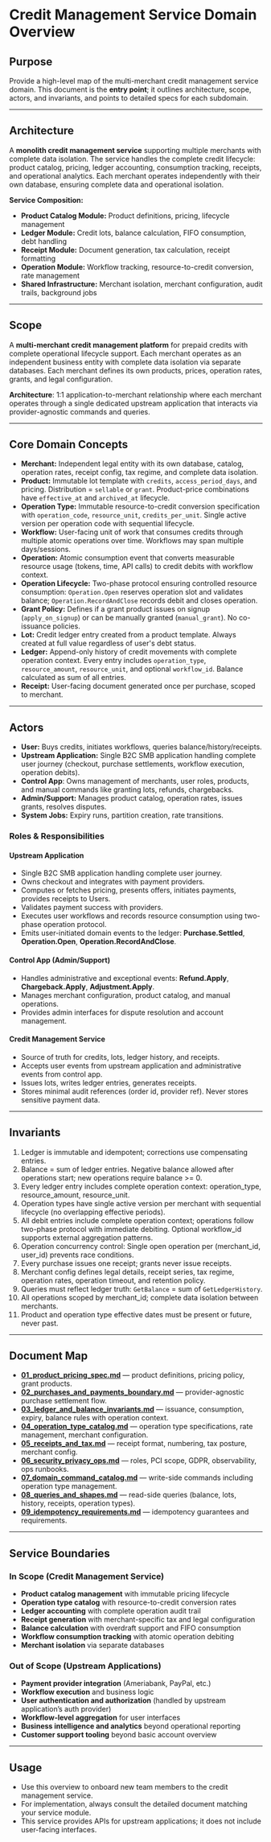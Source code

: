 # Credit Management Service Domain Overview

## Purpose
Provide a high-level map of the multi-merchant credit management service domain. This document is the **entry point**; it outlines architecture, scope, actors, and invariants, and points to detailed specs for each subdomain.

---

## Architecture
A **monolith credit management service** supporting multiple merchants with complete data isolation. The service handles the complete credit lifecycle: product catalog, pricing, ledger accounting, consumption tracking, receipts, and operational analytics. Each merchant operates independently with their own database, ensuring complete data and operational isolation.

**Service Composition:**
- **Product Catalog Module:** Product definitions, pricing, lifecycle management
- **Ledger Module:** Credit lots, balance calculation, FIFO consumption, debt handling
- **Receipt Module:** Document generation, tax calculation, receipt formatting
- **Operation Module:** Workflow tracking, resource-to-credit conversion, rate management
- **Shared Infrastructure:** Merchant isolation, merchant configuration, audit trails, background jobs

---

## Scope
A **multi-merchant credit management platform** for prepaid credits with complete operational lifecycle support. Each merchant operates as an independent business entity with complete data isolation via separate databases. Each merchant defines its own products, prices, operation rates, grants, and legal configuration. 

**Architecture**: 1:1 application-to-merchant relationship where each merchant operates through a single dedicated upstream application that interacts via provider-agnostic commands and queries.

---

## Core Domain Concepts
- **Merchant:** Independent legal entity with its own database, catalog, operation rates, receipt config, tax regime, and complete data isolation.
- **Product:** Immutable lot template with `credits`, `access_period_days`, and pricing. Distribution = `sellable` or `grant`. Product-price combinations have `effective_at` and `archived_at` lifecycle.
- **Operation Type:** Immutable resource-to-credit conversion specification with `operation_code`, `resource_unit`, `credits_per_unit`. Single active version per operation code with sequential lifecycle.
- **Workflow:** User-facing unit of work that consumes credits through multiple atomic operations over time. Workflows may span multiple days/sessions.
- **Operation:** Atomic consumption event that converts measurable resource usage (tokens, time, API calls) to credit debits with workflow context.
- **Operation Lifecycle:** Two-phase protocol ensuring controlled resource consumption: `Operation.Open` reserves operation slot and validates balance; `Operation.RecordAndClose` records debit and closes operation.
- **Grant Policy:** Defines if a grant product issues on signup (`apply_on_signup`) or can be manually granted (`manual_grant`). No co-issuance policies.
- **Lot:** Credit ledger entry created from a product template. Always created at full value regardless of user's debt status.
- **Ledger:** Append-only history of credit movements with complete operation context. Every entry includes `operation_type`, `resource_amount`, `resource_unit`, and optional `workflow_id`. Balance calculated as sum of all entries.
- **Receipt:** User-facing document generated once per purchase, scoped to merchant.

---

## Actors
- **User:** Buys credits, initiates workflows, queries balance/history/receipts.
- **Upstream Application:** Single B2C SMB application handling complete user journey (checkout, purchase settlements, workflow execution, operation debits).
- **Control App**: Owns management of merchants, user roles, products, and manual commands like granting lots, refunds, chargebacks.
- **Admin/Support:** Manages product catalog, operation rates, issues grants, resolves disputes.
- **System Jobs:** Expiry runs, partition creation, rate transitions.

### Roles & Responsibilities

#### Upstream Application
- Single B2C SMB application handling complete user journey.
- Owns checkout and integrates with payment providers.
- Computes or fetches pricing, presents offers, initiates payments, provides receipts to Users.
- Validates payment success with providers.
- Executes user workflows and records resource consumption using two-phase operation protocol.
- Emits user-initiated domain events to the ledger: **Purchase.Settled**, **Operation.Open**, **Operation.RecordAndClose**.

#### Control App (Admin/Support)
- Handles administrative and exceptional events: **Refund.Apply**, **Chargeback.Apply**, **Adjustment.Apply**.
- Manages merchant configuration, product catalog, and manual operations.
- Provides admin interfaces for dispute resolution and account management.

#### Credit Management Service
- Source of truth for credits, lots, ledger history, and receipts.
- Accepts user events from upstream application and administrative events from control app.
- Issues lots, writes ledger entries, generates receipts.
- Stores minimal audit references (order id, provider ref). Never stores sensitive payment data.

---

## Invariants
1. Ledger is immutable and idempotent; corrections use compensating entries.
2. Balance = sum of ledger entries. Negative balance allowed after operations start; new operations require balance >= 0.
3. Every ledger entry includes complete operation context: operation_type, resource_amount, resource_unit.
4. Operation types have single active version per merchant with sequential lifecycle (no overlapping effective periods).
5. All debit entries include complete operation context; operations follow two-phase protocol with immediate debiting. Optional workflow_id supports external aggregation patterns.
6. Operation concurrency control: Single open operation per (merchant_id, user_id) prevents race conditions.
7. Every purchase issues one receipt; grants never issue receipts.
8. Merchant config defines legal details, receipt series, tax regime, operation rates, operation timeout, and retention policy.
9. Queries must reflect ledger truth: `GetBalance` = sum of `GetLedgerHistory`.
10. All operations scoped by merchant_id; complete data isolation between merchants.
11. Product and operation type effective dates must be present or future, never past.

---

## Document Map
- **[01_product_pricing_spec.md](knowledge/domain/01_product_pricing_spec.md)** — product definitions, pricing policy, grant products.
- **[02_purchases_and_payments_boundary.md](knowledge/domain/02_purchases_and_payments_boundary.md)** — provider-agnostic purchase settlement flow.
- **[03_ledger_and_balance_invariants.md](knowledge/domain/03_ledger_and_balance_invariants.md)** — issuance, consumption, expiry, balance rules with operation context.
- **[04_operation_type_catalog.md](knowledge/domain/04_operation_type_catalog.md)** — operation type specifications, rate management, merchant configuration.
- **[05_receipts_and_tax.md](knowledge/domain/05_receipts_and_tax.md)** — receipt format, numbering, tax posture, merchant config.
- **[06_security_privacy_ops.md](knowledge/domain/06_security_privacy_ops.md)** — roles, PCI scope, GDPR, observability, ops runbooks.
- **[07_domain_command_catalog.md](knowledge/domain/07_domain_command_catalog.md)** — write-side commands including operation type management.
- **[08_queries_and_shapes.md](knowledge/domain/08_queries_and_shapes.md)** — read-side queries (balance, lots, history, receipts, operation types).
- **[09_idempotency_requirements.md](knowledge/domain/09_idempotency_requirements.md)** — idempotency guarantees and requirements.

---

## Service Boundaries

### In Scope (Credit Management Service)
- **Product catalog management** with immutable pricing lifecycle
- **Operation type catalog** with resource-to-credit conversion rates
- **Ledger accounting** with complete operation audit trail
- **Receipt generation** with merchant-specific tax and legal configuration
- **Balance calculation** with overdraft support and FIFO consumption
- **Workflow consumption tracking** with atomic operation debiting
- **Merchant isolation** via separate databases

### Out of Scope (Upstream Applications)
- **Payment provider integration** (Ameriabank, PayPal, etc.)
- **Workflow execution** and business logic
- **User authentication and authorization** (handled by upstream application’s auth provider)
- **Workflow-level aggregation** for user interfaces
- **Business intelligence and analytics** beyond operational reporting
- **Customer support tooling** beyond basic account overview

---

## Usage
- Use this overview to onboard new team members to the credit management service.
- For implementation, always consult the detailed document matching your service module.
- This service provides APIs for upstream applications; it does not include user-facing interfaces.

